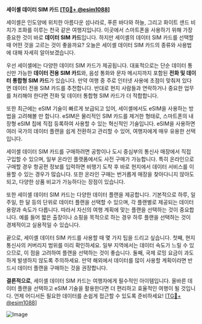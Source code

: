 **세이셸 데이터 SIM 카드 [[TG💪+ @esim1088](https://t.me/s/esim1088)]**

세이셸은 인도양에 위치한 아름다운 섬나라로, 푸른 바다와 하늘, 그리고 화이트 샌드 비치가 조화를 이루는 천국 같은 여행지입니다. 이곳에서 스마트폰을 사용하기 위해 가장 중요한 것이 바로 **데이터 SIM 카드**입니다. 하지만 세이셸의 데이터 SIM 카드를 선택할 때 어떤 것을 고르는 것이 좋을까요? 오늘은 세이셸 데이터 SIM 카드의 종류와 사용법에 대해 자세히 알아보겠습니다.

우선 세이셸에는 다양한 데이터 SIM 카드가 제공됩니다. 대표적으로는 단순 데이터 통신만 가능한 **데이터 전용 SIM 카드**와, 음성 통화와 문자 메시지까지 포함된 **전화 및 데이터 통합형 SIM 카드**가 있습니다. 만약 여행 중 주로 인터넷 사용에 초점이 맞춰져 있다면 데이터 전용 SIM 카드를 추천합니다. 반대로 현지 사람들과 연락하거나 중요한 업무를 처리해야 한다면 전화 및 데이터 통합형 SIM 카드가 더 적합합니다.

또한 최근에는 eSIM 기술이 빠르게 보급되고 있어, 세이셸에서도 eSIM을 사용하는 방법을 고려해볼 만 합니다. eSIM은 물리적인 SIM 카드를 제거한 형태로, 스마트폰의 내장형 eSIM 칩에 직접 등록하여 사용할 수 있는 혁신적인 기술입니다. eSIM을 사용하면 여러 국가의 데이터 플랜을 쉽게 전환하고 관리할 수 있어, 여행자에게 매우 유용한 선택입니다.

세이셸 데이터 SIM 카드를 구매하려면 공항이나 도시 중심부의 통신사 매장에서 직접 구입할 수 있으며, 일부 온라인 플랫폼에서도 사전 구매가 가능합니다. 특히 온라인으로 구매할 경우 항공편 정보를 입력하면 비행기 도착 후 바로 현지에서 데이터 서비스를 이용할 수 있는 경우가 많습니다. 또한 온라인 구매는 번거롭게 매장을 찾아다니지 않아도 되고, 다양한 상품 비교가 가능하다는 장점이 있습니다.

또한 세이셸 데이터 SIM 카드는 다양한 데이터 플랜을 제공합니다. 기본적으로 하루, 일주일, 한 달 등의 단위로 데이터 플랜을 선택할 수 있으며, 각 플랜별로 제공되는 데이터 용량과 속도가 다릅니다. 따라서 자신의 여행 계획에 맞는 플랜을 선택하는 것이 중요합니다. 예를 들어 짧은 출장이나 쇼핑을 목적으로 하는 경우 하루 플랜을 선택하는 것이 경제적이고 실용적일 수 있습니다.

끝으로, 세이셸 데이터 SIM 카드를 사용할 때 몇 가지 팁을 드리고 싶습니다. 첫째, 현지 통신사의 커버리지 범위를 미리 확인하세요. 일부 지역에서는 데이터 속도가 느릴 수 있으므로, 이 점을 고려하여 플랜을 선택하는 것이 좋습니다. 둘째, 국제 로밍 요금이 과도하게 발생하지 않도록 주의하세요. 만약 해외에서 데이터를 많이 사용할 계획이라면 반드시 데이터 플랜을 구매하는 것을 권장합니다.

**결론적으로**, 세이셸 데이터 SIM 카드는 여행자에게 필수적인 아이템입니다. 올바른 데이터 플랜을 선택하고 eSIM 기술을 활용한다면 더 편리하고 효율적인 여행이 될 것입니다. 언제 어디서든 필요한 데이터를 손쉽게 접근할 수 있도록 준비하세요! [[TG💪+ @esim1088](https://t.me/s/esim1088)]

![Image](https://i.postimg.cc/Y0z9fWf4/image.png)